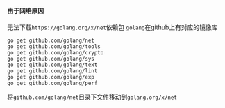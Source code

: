 #### 由于网络原因
无法下载`https://golang.org/x/net`依赖包
`golang`在github上有对应的镜像库
```
go get github.com/golang/net
go get github.com/golang/tools
go get github.com/golang/crypto
go get github.com/golang/sys
go get github.com/golang/text
go get github.com/golang/lint
go get github.com/golang/exp
go get github.com/golang/perf
```
将`github.com/golang/net`目录下文件移动到`golang.org/x/net`
